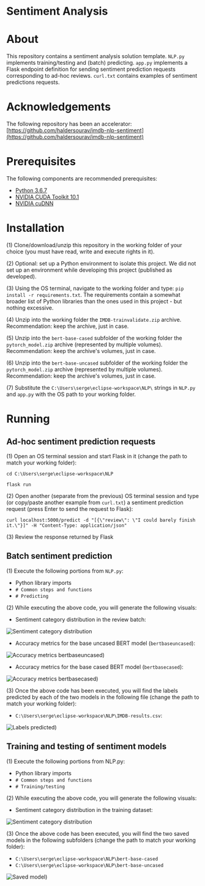 # Sentiment Analysis
# About

This repository contains a sentiment analysis solution template. `NLP.py` implements training/testing and (batch) predicting. `app.py` implements a Flask endpoint definition for sending sentiment prediction requests corresponding to ad-hoc reviews. `curl.txt` contains examples of sentiment predictions requests.

# Acknowledgements

The following repository has been an accelerator: [https://github.com/haldersourav/imdb-nlp-sentiment](https://github.com/haldersourav/imdb-nlp-sentiment)

# Prerequisites

The following components are recommended prerequisites:

- [Python 3.6.7](https://www.python.org/downloads/release/python-367/)
- [NVIDIA CUDA Toolkit 10.1](https://developer.nvidia.com/cuda-10.1-download-archive-base)
- [NVIDIA cuDNN](https://developer.nvidia.com/cudnn)

# Installation

(1) Clone/download/unzip this repository in the working folder of your choice (you must have read, write and execute rights in it).

(2) Optional: set up a Python environment to isolate this project. We did not set up an environment while developing this project (published as developed).

(3) Using the OS terminal, navigate to the working folder and type: `pip install -r requirements.txt`. The requirements contain a somewhat broader list of Python libraries than the ones used in this project - but nothing excessive.

(4) Unzip into the working folder the `IMDB-trainvalidate.zip` archive. Recommendation: keep the archive, just in case.

(5) Unzip into the `bert-base-cased` subfolder of the working folder the `pytorch_model.zip` archive (represented by multiple volumes). Recommendation: keep the archive's volumes, just in case.

(6) Unzip into the `bert-base-uncased` subfolder of the working folder the `pytorch_model.zip` archive (represented by multiple volumes). Recommendation: keep the archive's volumes, just in case.

(7) Substitute the `C:\Users\serge\eclipse-workspace\NLP\` strings in `NLP.py` and `app.py` with the OS path to your working folder.

# Running
## Ad-hoc sentiment prediction requests

(1) Open an OS terminal session and start Flask in it (change the path to match your working folder):

 `cd C:\Users\serge\eclipse-workspace\NLP`
 
 `flask run`
 
 (2) Open another (separate from the previous) OS terminal session and type (or copy/paste another example from `curl.txt`) a sentiment prediction request (press Enter to send the request to Flask):
 
 `curl localhost:5000/predict -d "[{\"review\": \"I could barely finish it.\"}]" -H "Content-Type: application/json"` 

(3) Review the response returned by Flask

## Batch sentiment prediction

(1) Execute the following portions from `NLP.py`:

- Python library imports
- `# Common steps and functions`
- `# Predicting`

(2) While executing the above code, you will generate the following visuals:

- Sentiment category distribution in the review batch:

![Sentiment category distribution](Predict_Figure_1.png)

- Accuracy metrics for the base uncased BERT model (`bertbaseuncased`):

![Accuracy metrics bertbaseuncased)](Predict_Figure_2.png)

- Accuracy metrics for the base cased BERT model (`bertbasecased`):

![Accuracy metrics bertbasecased)](Predict_Figure_3.png)

(3) Once the above code has been executed, you will find the labels predicted by each of the two models in the following file (change the path to match your working folder):

- `C:\Users\serge\eclipse-workspace\NLP\IMDB-results.csv`:

![Labels predicted)](Predict_Screenshot_1.png)

## Training and testing of sentiment models

(1) Execute the following portions from NLP.py:

- Python library imports
- `# Common steps and functions`
- `# Training/testing`

(2) While executing the above code, you will generate the following visuals:

- Sentiment category distribution in the training dataset:

![Sentiment category distribution](Train_Figure_1.png)

(3) Once the above code has been executed, you will find the two saved models in the following subfolders (change the path to match your working folder):

- `C:\Users\serge\eclipse-workspace\NLP\bert-base-cased`
- `C:\Users\serge\eclipse-workspace\NLP\bert-base-uncased`

![Saved model)](Train_Screenshot_1.png)